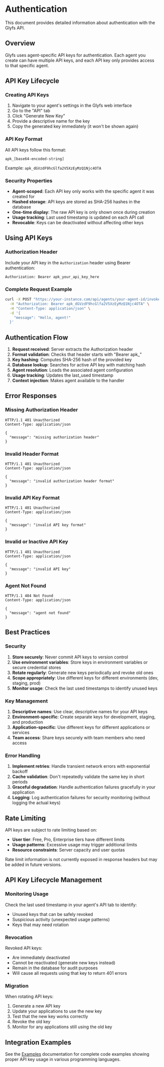 # Authentication

This document provides detailed information about authentication with the Glyfs API.

## Overview

Glyfs uses agent-specific API keys for authentication. Each agent you create can have multiple API keys, and each API key only provides access to that specific agent.

## API Key Lifecycle

### Creating API Keys

1. Navigate to your agent's settings in the Glyfs web interface
2. Go to the "API" tab
3. Click "Generate New Key"
4. Provide a descriptive name for the key
5. Copy the generated key immediately (it won't be shown again)

### API Key Format

All API keys follow this format:
```
apk_[base64-encoded-string]
```

Example: `apk_dGVzdF9hcGlfa2V5XzEyMzQ1Njc4OTA`

### Security Properties

- **Agent-scoped**: Each API key only works with the specific agent it was created for
- **Hashed storage**: API keys are stored as SHA-256 hashes in the database
- **One-time display**: The raw API key is only shown once during creation
- **Usage tracking**: Last used timestamp is updated on each API call
- **Revocable**: Keys can be deactivated without affecting other keys

## Using API Keys

### Authorization Header

Include your API key in the `Authorization` header using Bearer authentication:

```http
Authorization: Bearer apk_your_api_key_here
```

### Complete Request Example

```bash
curl -X POST "https://your-instance.com/api/agents/your-agent-id/invoke" \
  -H "Authorization: Bearer apk_dGVzdF9hcGlfa2V5XzEyMzQ1Njc4OTA" \
  -H "Content-Type: application/json" \
  -d '{
    "message": "Hello, agent!"
  }'
```

## Authentication Flow

1. **Request received**: Server extracts the Authorization header
2. **Format validation**: Checks that header starts with "Bearer apk_"
3. **Key hashing**: Computes SHA-256 hash of the provided key
4. **Database lookup**: Searches for active API key with matching hash
5. **Agent resolution**: Loads the associated agent configuration
6. **Usage tracking**: Updates the last_used timestamp
7. **Context injection**: Makes agent available to the handler

## Error Responses

### Missing Authorization Header
```http
HTTP/1.1 401 Unauthorized
Content-Type: application/json

{
  "message": "missing authorization header"
}
```

### Invalid Header Format
```http
HTTP/1.1 401 Unauthorized
Content-Type: application/json

{
  "message": "invalid authorization header format"
}
```

### Invalid API Key Format
```http
HTTP/1.1 401 Unauthorized
Content-Type: application/json

{
  "message": "invalid API key format"
}
```

### Invalid or Inactive API Key
```http
HTTP/1.1 401 Unauthorized
Content-Type: application/json

{
  "message": "invalid API key"
}
```

### Agent Not Found
```http
HTTP/1.1 404 Not Found
Content-Type: application/json

{
  "message": "agent not found"
}
```

## Best Practices

### Security
1. **Store securely**: Never commit API keys to version control
2. **Use environment variables**: Store keys in environment variables or secure credential stores
3. **Rotate regularly**: Generate new keys periodically and revoke old ones
4. **Scope appropriately**: Use different keys for different environments (dev, staging, prod)
5. **Monitor usage**: Check the last used timestamps to identify unused keys

### Key Management
1. **Descriptive names**: Use clear, descriptive names for your API keys
2. **Environment-specific**: Create separate keys for development, staging, and production
3. **Application-specific**: Use different keys for different applications or services
4. **Team access**: Share keys securely with team members who need access

### Error Handling
1. **Implement retries**: Handle transient network errors with exponential backoff
2. **Cache validation**: Don't repeatedly validate the same key in short periods
3. **Graceful degradation**: Handle authentication failures gracefully in your application
4. **Logging**: Log authentication failures for security monitoring (without logging the actual keys)

## Rate Limiting

API keys are subject to rate limiting based on:
- **User tier**: Free, Pro, Enterprise tiers have different limits
- **Usage patterns**: Excessive usage may trigger additional limits
- **Resource constraints**: Server capacity and user quotas

Rate limit information is not currently exposed in response headers but may be added in future versions.

## API Key Lifecycle Management

### Monitoring Usage
Check the last used timestamp in your agent's API tab to identify:
- Unused keys that can be safely revoked
- Suspicious activity (unexpected usage patterns)
- Keys that may need rotation

### Revocation
Revoked API keys:
- Are immediately deactivated
- Cannot be reactivated (generate new keys instead)
- Remain in the database for audit purposes
- Will cause all requests using that key to return 401 errors

### Migration
When rotating API keys:
1. Generate a new API key
2. Update your applications to use the new key
3. Test that the new key works correctly
4. Revoke the old key
5. Monitor for any applications still using the old key

## Integration Examples

See the [Examples](./examples.md) documentation for complete code examples showing proper API key usage in various programming languages.
